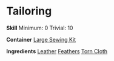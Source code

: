 <!-- TITLE: Feathered Cap -->
<!-- SUBTITLE: A fancy cap with a feather stuck into the brim -->

# Tailoring
**Skill**
Minimum: 0
Trivial: 10

**Container**
[Large Sewing Kit](large-sewing-kit)

**Ingredients**
[Leather](leather)
[Feathers](feathers)
[Torn Cloth](torn-cloth)